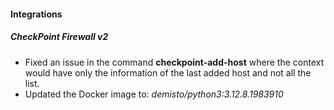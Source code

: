 
#### Integrations

##### CheckPoint Firewall v2
- Fixed an issue in the command **checkpoint-add-host** where the context would have only the information of the last added host and not all the list.
- Updated the Docker image to: *demisto/python3:3.12.8.1983910*